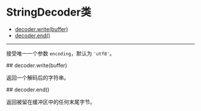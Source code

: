 # StringDecoder类

* [decoder.write(buffer)](#write)
* [decoder.end()](#end)

--------------------------------------------------


接受唯一一个参数 `encoding`，默认为 `'utf8'`。


<div id="write" class="anchor"></div>
## decoder.write(buffer)

返回一个解码后的字符串。


<div id="end" class="anchor"></div>
## decoder.end()

返回被留在缓冲区中的任何末尾字节。